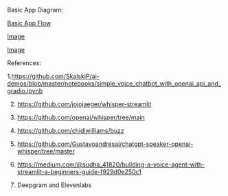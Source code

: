 Basic App Diagram:

[Basic App Flow](AppFlow.drawio.png)


[Image](Flow.drawio)

[Image](Streamlit.drawio)

[](trial.drawio)

[](whisper.drawio)




References:

1.https://github.com/SkalskiP/ai-demos/blob/master/notebooks/simple_voice_chatbot_with_openai_api_and_gradio.ipynb

2. https://github.com/jojojaeger/whisper-streamlit

3. https://github.com/openai/whisper/tree/main

4. https://github.com/chidiwilliams/buzz

5. https://github.com/Gustavoandresai/chatgpt-speaker-openai-whisper/tree/master

6. https://medium.com/@sudha_41820/building-a-voice-agent-with-streamlit-a-beginners-guide-f929d0e250c1

7. Deepgram and Elevenlabs



